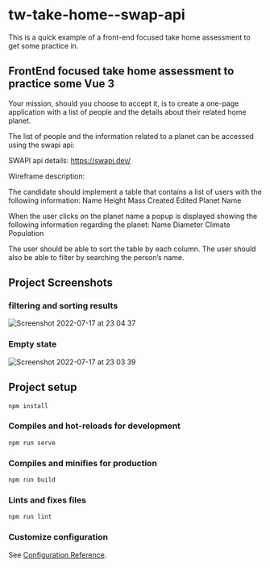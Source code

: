 # tw-take-home--swap-api
This is a quick example of a front-end focused take home assessment to get some practice in.


## FrontEnd focused take home assessment to practice some Vue 3

Your mission, should you choose to accept it, is to create a one-page application with a list of people and the details about their related home planet.

The list of people and the information related to a planet can be accessed using the swapi api:

SWAPI api details: https://swapi.dev/

Wireframe description:

The candidate should implement a table that contains a list of users with the following information:
Name
Height
Mass
Created
Edited
Planet Name

When the user clicks on the planet name a popup is displayed showing the following information regarding the planet:
Name
Diameter
Climate
Population

The user should be able to sort the table by each column. The user should also be able to filter by searching the person’s name.

## Project Screenshots


### filtering and sorting results 
![Screenshot 2022-07-17 at 23 04 37](https://user-images.githubusercontent.com/13380603/179426511-a37d54d1-f5f8-4e27-bc37-257f232885c0.png)

### Empty state 
![Screenshot 2022-07-17 at 23 03 39](https://user-images.githubusercontent.com/13380603/179426536-3c2bac17-2174-4ee4-976f-03e34fcff493.png)

## Project setup

```
npm install
```

### Compiles and hot-reloads for development

```
npm run serve
```

### Compiles and minifies for production

```
npm run build
```

### Lints and fixes files

```
npm run lint
```

### Customize configuration

See [Configuration Reference](https://cli.vuejs.org/config/).
